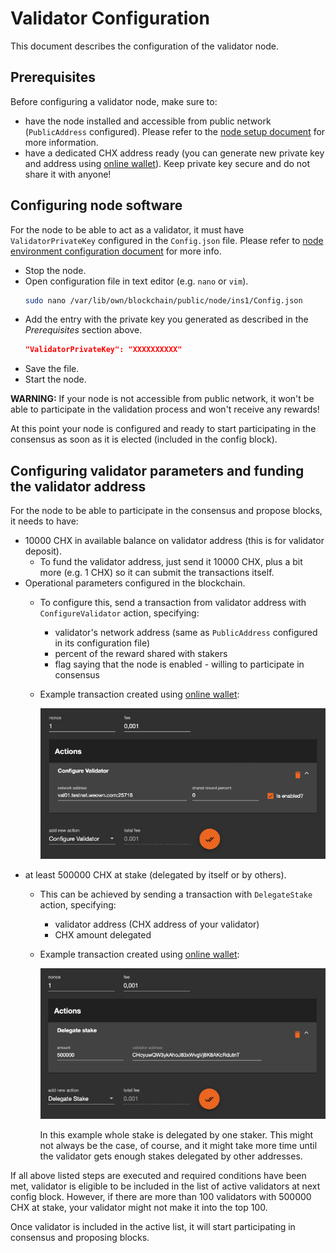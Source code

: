 # Validator Configuration

This document describes the configuration of the validator node.


## Prerequisites

Before configuring a validator node, make sure to:

- have the node installed and accessible from public network (`PublicAddress` configured). Please refer to the [node setup document](NodeSetup.md) for more information.
- have a dedicated CHX address ready (you can generate new private key and address using [online wallet](https://wallet.weown.com/wallet)). Keep private key secure and do not share it with anyone!


## Configuring node software

For the node to be able to act as a validator, it must have `ValidatorPrivateKey` configured in the `Config.json` file. Please refer to [node environment configuration document](NodeEnvironment.md#configuration-file) for more info.

- Stop the node.
- Open configuration file in text editor (e.g. `nano` or `vim`).
    ```bash
    sudo nano /var/lib/own/blockchain/public/node/ins1/Config.json
    ```
- Add the entry with the private key you generated as described in the _Prerequisites_ section above.
    ```json
    "ValidatorPrivateKey": "XXXXXXXXXX"
    ```
- Save the file.
- Start the node.

**WARNING:** If your node is not accessible from public network, it won't be able to participate in the validation process and won't receive any rewards!

At this point your node is configured and ready to start participating in the consensus as soon as it is elected (included in the config block).


## Configuring validator parameters and funding the validator address

For the node to be able to participate in the consensus and propose blocks, it needs to have:

- 10000 CHX in available balance on validator address (this is for validator deposit).
    - To fund the validator address, just send it 10000 CHX, plus a bit more (e.g. 1 CHX) so it can submit the transactions itself.
- Operational parameters configured in the blockchain.
    - To configure this, send a transaction from validator address with `ConfigureValidator` action, specifying:
        - validator's network address (same as `PublicAddress` configured in its configuration file)
        - percent of the reward shared with stakers
        - flag saying that the node is enabled - willing to participate in consensus
    - Example transaction created using [online wallet](https://wallet.weown.com/wallet):

        ![example transaction](ExampleTxWithConfigureValidatorAction.png)
- at least 500000 CHX at stake (delegated by itself or by others).
    - This can be achieved by sending a transaction with `DelegateStake` action, specifying:
        - validator address (CHX address of your validator)
        - CHX amount delegated
    - Example transaction created using [online wallet](https://wallet.weown.com/wallet):

        ![example transaction](ExampleTxWithDelegateStakeAction.png)

        In this example whole stake is delegated by one staker. This might not always be the case, of course, and it might take more time until the validator gets enough stakes delegated by other addresses.

If all above listed steps are executed and required conditions have been met, validator is eligible to be included in the list of active validators at next config block. However, if there are more than 100 validators with 500000 CHX at stake, your validator might not make it into the top 100.

Once validator is included in the active list, it will start participating in consensus and proposing blocks.
